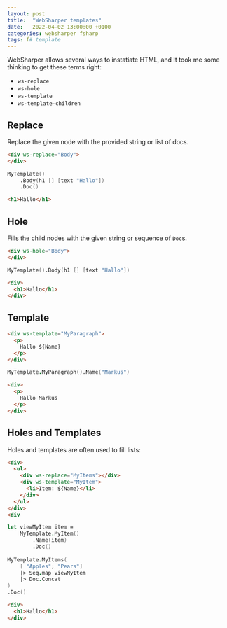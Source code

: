 ```yaml
---
layout: post
title:  "WebSharper templates"
date:   2022-04-02 13:00:00 +0100
categories: websharper fsharp
tags: f# template
---
```



WebSharper allows several ways to instatiate HTML, and It took me some thinking to get these terms right:

- `ws-replace`
- `ws-hole`
- `ws-template`
- `ws-template-children`

## Replace

Replace the given node with the provided string or list of docs.

```html
<div ws-replace="Body">
</div>
```

```fsharp
MyTemplate()
	.Body(h1 [] [text "Hallo"])
	.Doc()
```

```html
<h1>Hallo</h1>
```
## Hole

Fills the child nodes with the given string or sequence of `Doc`s.

```html
<div ws-hole="Body">
</div>
```

```fsharp
MyTemplate().Body(h1 [] [text "Hallo"])
```

```html
<div>
  <h1>Hallo</h1>
</div>
```

## Template

```html
<div ws-template="MyParagraph">
  <p>
    Hallo ${Name}
  </p>
</div>
```

```fsharp
MyTemplate.MyParagraph().Name("Markus")
```

```html
<div>
  <p>
    Hallo Markus
  </p>
</div>
```

## Holes and Templates

Holes and templates are often used to fill lists:

```html
<div>
  <ul>
    <div ws-replace="MyItems"></div>
    <div ws-template="MyItem">
      <li>Item: ${Name}</li>
    </div>
  </ul>
</div>
<div
```

```fsharp
let viewMyItem item =
	MyTemplate.MyItem()
		.Name(item)
		.Doc()
 
MyTemplate.MyItems(
	[ "Apples"; "Pears"] 
	|> Seq.map viewMyItem
	|> Doc.Concat
)
.Doc()
```

```html
<div>
  <h1>Hallo</h1>
</div>
```



